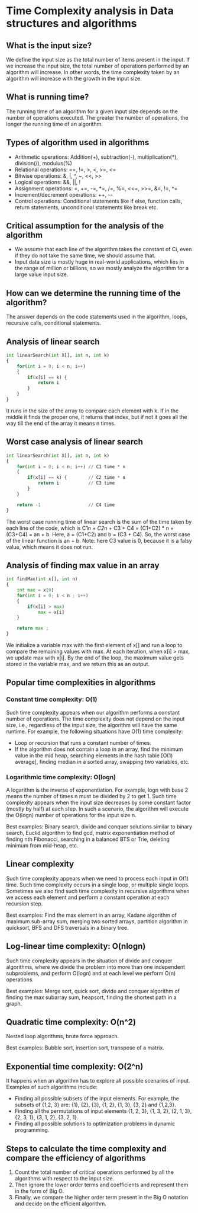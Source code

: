 
# Time Complexity analysis in Data structures and algorithms 

## What is the input size?
We define the input size as the total number of items present in the input. If we increase the input size, the total number of operations performed by an algorithm will increase. In other words, the time complexity taken by an algorithm will increase with the growth in the input size.

## What is running time?
The running time of an algorithm for a given input size depends on the number of operations executed. The greater the number of operations, the longer the running time of an algorithm.

## Types of algorithm used in algorithms
- Arithmetic operations: Addition(+), subtraction(-), multiplication(*), division(/), modulus(%)
- Relational operations: ==, !=, >, <, >=, <=
- Bitwise operations: &, |, ^, ~, <<, >>
- Logical operations: &&, ||, !
- Assignment operations: =, +=, -=, *=, /=, %=, <<=, >>=, &=, !=, ^=
- Increment/decrement operations: ++, --
- Control operations: Conditional statements like if else, function calls, return statements, unconditional statements like break etc.

## Critical assumption for the analysis of the algorithm
- We assume that each line of the algorithm takes the constant of Ci, even if they do not take the same time, we should assume that.
- Input data size is mostly huge in real-world applications, which lies in the range of million or billions, so we mostly analyze the algorithm for a large value input size.

## How can we determine the running time of the algorithm?
The answer depends on the code statements used in the algorithm, loops, recursive calls, conditional statements.

## Analysis of linear search
```python
int linearSearch(int X[], int n, int k) 
{
    for(int i = 0; i < n; i++)
    {
        if(x[i] == k) {
            return i
        }
    }
}
```
It runs in the size of the array to compare each element with k. If in the middle it finds the proper one, it returns that index, but if not it goes all the way till the end of the array it means n times.

## Worst case analysis of linear search
```python
int linearSearch(int X[], int n, int k)  
{
    for(int i = 0; i < n; i++) // C1 time * n
    {
        if(x[i] == k) {        // C2 time * n
            return i           // C3 time
        }                                        
    }

    return -1                  // C4 time
}
```
The worst case running time of linear search is the sum of the time taken by each line of the code, which is C1*n + C2*n + C3 + C4 = (C1+C2) * n + (C3+C4) = an + b. Here, a = (C1+C2) and b = (C3 + C4). So, the worst case of the linear function is an + b. Note: here C3 value is 0, because it is a falsy value, which means it does not run.

## Analysis of finding max value in an array
```python
int findMax(int x[], int n)
{
    int max = x[0]
    for(int i = 0; i < n ; i++) 
    {
        if(x[i] > max) 
            max = x[i]
    }

    return max ;
}
```
We initialize a variable max with the first element of x[] and run a loop to compare the remaining values with max. At each iteration, when x[i] > max, we update max with x[i]. By the end of the loop, the maximum value gets stored in the variable max, and we return this as an output.

## Popular time complexities in algorithms

### Constant time complexity: O(1)
Such time complexity appears when our algorithm performs a constant number of operations. The time complexity does not depend on the input size, i.e., regardless of the input size, the algorithm will have the same runtime. For example, the following situations have O(1) time complexity:
- Loop or recursion that runs a constant number of times.
- If the algorithm does not contain a loop in an array, find the minimum value in the mid heap, searching elements in the hash table [O(1) average], finding median in a sorted array, swapping two variables, etc.

### Logarithmic time complexity: O(logn)
A logarithm is the inverse of exponentiation. For example, logn with base 2 means the number of times n must be divided by 2 to get 1. Such time complexity appears when the input size decreases by some constant factor (mostly by half) at each step. In such a scenario, the algorithm will execute the O(logn) number of operations for the input size n.

Best examples:
Binary search, divide and conquer solutions similar to binary search, Euclid algorithm to find gcd, matrix exponentiation method of finding nth Fibonacci, searching in a balanced BTS or Trie, deleting minimum from mid-heap, etc.

## Linear complexity
Such time complexity appears when we need to process each input in O(1) time. Such time complexity occurs in a single loop, or multiple single loops. Sometimes we also find such time complexity in recursive algorithms when we access each element and perform a constant operation at each recursion step.

Best examples: Find the max element in an array, Kadane algorithm of maximum sub-array sum, merging two sorted arrays, partition algorithm in quicksort, BFS and DFS traversals in a binary tree.

## Log-linear time complexity: O(nlogn)
Such time complexity appears in the situation of divide and conquer algorithms, where we divide the problem into more than one independent subproblems, and perform O(logn) and at each level we perform O(n) operations.

Best examples: Merge sort, quick sort, divide and conquer algorithm of finding the max subarray sum, heapsort, finding the shortest path in a graph.

## Quadratic time complexity: O(n^2)
Nested loop algorithms, brute force approach.

Best examples: Bubble sort, insertion sort, transpose of a matrix.

## Exponential time complexity: O(2^n)
It happens when an algorithm has to explore all possible scenarios of input. Examples of such algorithms include:
- Finding all possible subsets of the input elements. For example, the subsets of {1,2, 3} are: {1}, {2}, {3}, {1, 2}, {1, 3}, {3, 2} and {1,2,3}.
- Finding all the permutations of input elements {1, 2, 3}, {1, 3, 2}, {2, 1, 3}, {2, 3, 1}, {3, 1, 2}, {3, 2, 1}.
- Finding all possible solutions to optimization problems in dynamic programming.

## Steps to calculate the time complexity and compare the efficiency of algorithms
1. Count the total number of critical operations performed by all the algorithms with respect to the input size.
2. Then ignore the lower order terms and coefficients and represent them in the form of Big O.
3. Finally, we compare the higher order term present in the Big O notation and decide on the efficient algorithm.
